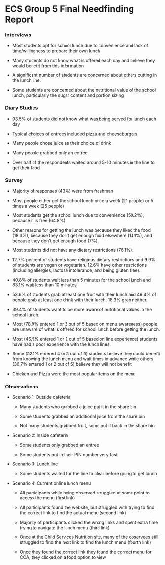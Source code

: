 # ECS Group 5 Final Needfinding Report

### Interviews

- Most students opt for school lunch due to convenience and lack of time/willingness to prepare their own lunch

- Many students do not know what is offered each day and believe they would benefit from this information

- A significant number of students are concerned about others cutting in the lunch line.

- Some students are concerned about the nutritional value of the school lunch, particularly the sugar content and portion sizing

### Diary Studies

- 93.5% of students did not know what was being served for lunch each day

- Typical choices of entrees included pizza and cheeseburgers

- Many people chose juice as their choice of drink

- Many people grabbed only an entree

- Over half of the respondents waited around 5-10 minutes in the line to get their food

### Survey

- Majority of responses (43%) were from freshman

- Most people either get the school lunch once a week (21 people) or 5 times a week (25 people)

- Most students get the school lunch due to convenience (59.2%), because it is free (64.8%).

- Other reasons for getting the lunch was because they liked the food (18.3%), because they don’t get enough food elsewhere (14.1%), and because they don’t get enough food (7%).

- Most students did not have any dietary restrictions (76.1%).

- 12.7% percent of students have religious dietary restrictions and 9.9% of students are vegan or vegetarian. 12.6% have other restrictions (including allergies, lactose intolerance, and being gluten free).

- 40.8% of students wait less than 5 minutes for the school lunch and 83.1% wait less than 10 minutes

- 53.6% of students grab at least one fruit with their lunch and 49.4% of people grab at least one drink with their lunch. 18.3% grab neither.

- 39.4% of students want to be more aware of nutritional values in the school lunch.

- Most (78.9% entered 1 or 2 out of 5 based on menu awareness) people are unaware of what is offered for school lunch before getting the lunch.

- Most (46.5% entered 1 or 2 out of 5 based on line experience) students have had a poor experience with the lunch lines. 

- Some (52.1% entered 4 or 5 out of 5) students believe they could benefit from knowing the lunch menu and wait times in advance while others (36.7% entered 1 or 2 out of 5) believe they will not benefit.

- Chicken and Pizza were the most popular items on the menu

### Observations

- Scenario 1: Outside cafeteria

  - Many students who grabbed a juice put it in the share bin

  - Some students grabbed an additional juice from the share bin

  - Not many students grabbed fruit, some put it back in the share bin

* Scenario 2: Inside cafeteria

  - Some students only grabbed an entree

  - Some students put in their PIN number very fast

* Scenario 3: Lunch line

  - Some students waited for the line to clear before going to get lunch

- Scenario 4: Current online lunch menu

  - All participants while being observed struggled at some point to access the menu (first link)

  - All participants found the website, but struggled with trying to find the correct link to find the actual menu (second link)

  - Majority of participants clicked the wrong links and spent extra time trying to navigate the lunch menu (third link)

  - Once at the Child Services Nutrition site, many of the observees still struggled to find the next link to find the lunch menu (fourth link)

  - Once they found the correct link they found the correct menu for CCA, they clicked on a food option to view
